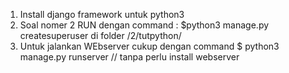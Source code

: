 1. Install django framework untuk python3
2. Soal nomer 2 RUN dengan command : $python3 manage.py createsuperuser di folder /2/tutpython/
3. Untuk jalankan WEbserver cukup dengan command $ python3 manage.py runserver // tanpa perlu install webserver
